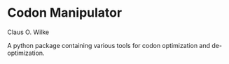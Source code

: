 # Codon Manipulator
Claus O. Wilke

A python package containing various tools for codon optimization and de-optimization.



